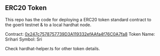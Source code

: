 ## ERC20 Token 

This repo has the code for deploying a ERC20 token standard contract to the goerli testnet & to a local hardhat node.

Contract: [0x247c7578757739D3A119332efAAfa4f76C0A7fa8](https://goerli.etherscan.io/address/0x247c7578757739D3A119332efAAfa4f76C0A7fa8)
Token Name: Srihari
Symbol: Sri

Check hardhat-helper.ts for other token details.


```
